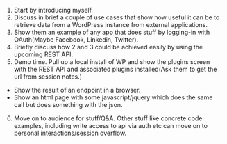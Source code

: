 1. Start by introducing myself.
2. Discuss in brief a couple of use cases that show how useful it can be to retrieve data from a WordPress instance from external applications.
3. Show them an example of any app that does stuff by logging-in with OAuth(Maybe Facebook, Linkedin, Twitter).
4. Briefly discuss how 2 and 3 could be achieved easily by using the upcoming REST API.
5. Demo time. Pull up a local install of WP and show the plugins screen with the REST API and associated plugins installed(Ask them to get the url from session notes.)
  - Show the result of an endpoint in a browser.
  - Show an html page with some javascript/jquery which does the same call but does something with the json.
6. Move on to audience for stuff/Q&A. Other stuff like concrete code examples, including write access to api via auth etc can move on to personal interactions/session overflow.
